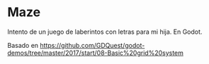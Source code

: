 # Maze
Intento de un juego de laberintos con letras para mi hija. En Godot.


Basado en https://github.com/GDQuest/godot-demos/tree/master/2017/start/08-Basic%20grid%20system
